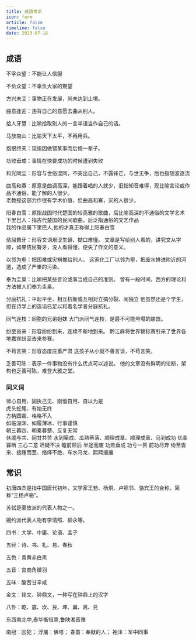 ```yaml
---
title: 成语常识
icon: form
article: false
timeline: false
date: 2023-07-18
---
```


## 成语
不孚众望：不能让人信服

不负众望：不辜负大家的期望

方兴未艾：事物正在发展，尚未达到止境。

曲意逢迎：违背自己的意愿去曲从别人。

拾人牙慧：比喻拾取别人的一言半语当作自己的话。

马放南山：比喻天下太平，不再用兵。

抱恨终天：现指因做错某事而后悔一辈子。

功败垂成：事情在快要成功的时候遭到失败

和光同尘：形容与世俗混同，不突出自己，不露锋芒，与世无争，后也指随波逐流

曲高和寡：原意是曲调高深，能跟着唱的人就少，旧指知音难得，现比喻言论或作品不通俗，能了解的人很少。  
老教授这部力作很有学术价值，但曲高和寡，买的人很少。

阳春白雪：原指战国时代楚国的较高雅的歌曲，后比喻高深的不通俗的文学艺术  
下里巴人：指古代楚国的民间歌曲，后泛指通俗的文艺作品  
我的作品属下里巴人,他的才真正称得上阳春白雪

佶屈聱牙：形容文词艰涩生僻、拗口难懂。
文章是写给别人看的，讲究文从字顺，如果佶屈聱牙，没人看得懂，便失了作文的意义。

以邻为壑：把困难或灾祸推给别人。
这家化工厂以邻为壑，把废水排进附近的河道，造成了严重的污染。

奉为圭臬：比喻把某些言论或事当成自己的准则。
曾有一段时间，西方的理论和方法被人们奉为圭臬。

分庭抗礼：平起平坐、相互抗衡或互相对立搞分裂、闹独立
他虽然还是个学生，但在诗学上的造诣已足以和着名学者分庭抗礼。

同气连枝：同胞的兄弟姐妹
大门派同气连枝，是最不可能垮塌的联盟。

纷至沓来：形容纷纷到来，连续不断地到来。
黔江麻将世界锦标赛引来了世界各地嘉宾纷至沓来参赛。

不苟言笑：形容态度庄重严肃
这孩子从小就不善言谈，不苟言笑。

乏善可陈：表示一件事物没有什么优点可以述说。
他的文章没有鲜明的论断，架构也乏善可陈，难登大雅之堂。

### 同义词
师心自用、固执己见、刚愎自用、自以为是  
虎头蛇尾、有始无终  
方枘圆凿、格格不入  
如临深渊、如履薄冰、行事谨慎  
朝三暮四、朝秦暮楚、反复无常  
休戚与共、同甘共苦
水到渠成、瓜熟蒂落、顺理成章、顺理成章、马到成功
优柔寡断 三心二意 迟疑不决 瞻前顾后
半途而废 功败垂成 功亏一篑 前功尽弃
纷至沓来、接踵而至、络绎不绝、车水马龙、熙熙攘攘

## 常识
初唐四杰是指中国唐代初年，文学家王勃、杨炯、卢照邻、骆宾王的合称，简称“王杨卢骆”。

苏轼是豪放派的代表人物之一。

婉约派代表人物有李清照、柳永等。

四书：大学、中庸、论语、孟子

五经：诗、书、礼、易、春秋

五色：青黄赤白黑

五音：宫商角徵羽

五味：酸苦甘辛咸

金文：铭文、钟鼎文，一种写在钟鼎上的汉字

八卦：乾、震、坎、艮、坤、巽、离、兑

东西南北中,泰华衡恒嵩,鲁陕湘晋豫

南冠：囚犯；
浮屠：佛塔；
春蚕：奉献的人；
袍泽：军中同事